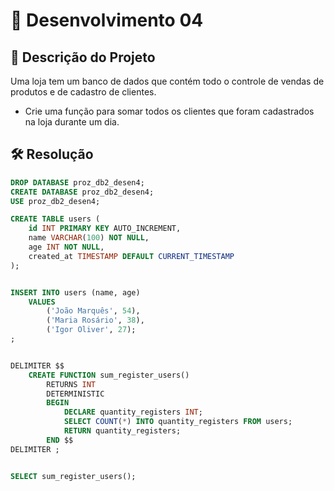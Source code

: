 # 📜 Desenvolvimento 04

## 🎯 Descrição do Projeto 

Uma loja tem um banco de dados que contém todo o controle de vendas de produtos e de cadastro de clientes. 

- Crie uma função para somar todos os clientes que foram cadastrados na loja durante um dia.

## 🛠️ Resolução

```sql
DROP DATABASE proz_db2_desen4;
CREATE DATABASE proz_db2_desen4;
USE proz_db2_desen4;

CREATE TABLE users (
	id INT PRIMARY KEY AUTO_INCREMENT,
	name VARCHAR(100) NOT NULL,
	age INT NOT NULL,
    created_at TIMESTAMP DEFAULT CURRENT_TIMESTAMP
);


INSERT INTO users (name, age)
	VALUES
		('João Marquês', 54),
		('Maria Rosário', 38),
        ('Igor Oliver', 27);
;


DELIMITER $$
	CREATE FUNCTION sum_register_users()
		RETURNS INT
		DETERMINISTIC
		BEGIN
			DECLARE quantity_registers INT;
            SELECT COUNT(*) INTO quantity_registers FROM users;
            RETURN quantity_registers;
		END $$
DELIMITER ;


SELECT sum_register_users();
```
